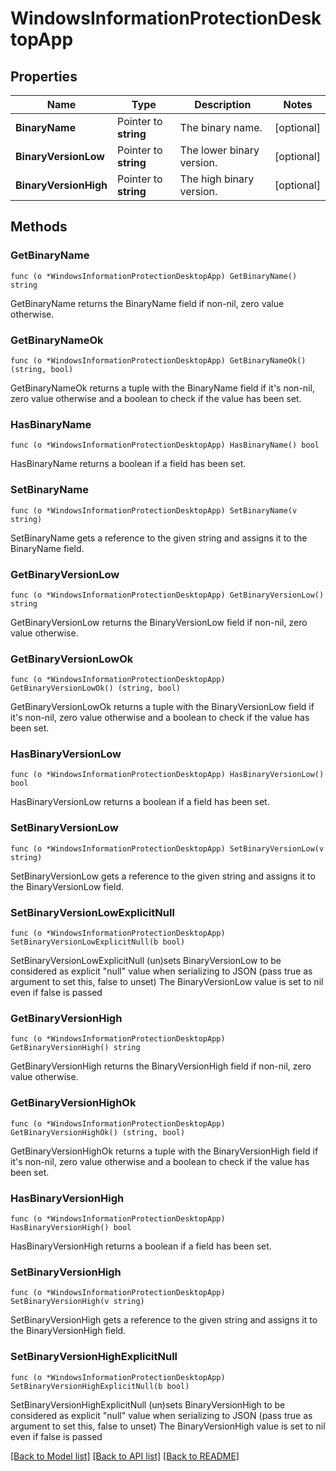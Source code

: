 # WindowsInformationProtectionDesktopApp

## Properties

Name | Type | Description | Notes
------------ | ------------- | ------------- | -------------
**BinaryName** | Pointer to **string** | The binary name. | [optional] 
**BinaryVersionLow** | Pointer to **string** | The lower binary version. | [optional] 
**BinaryVersionHigh** | Pointer to **string** | The high binary version. | [optional] 

## Methods

### GetBinaryName

`func (o *WindowsInformationProtectionDesktopApp) GetBinaryName() string`

GetBinaryName returns the BinaryName field if non-nil, zero value otherwise.

### GetBinaryNameOk

`func (o *WindowsInformationProtectionDesktopApp) GetBinaryNameOk() (string, bool)`

GetBinaryNameOk returns a tuple with the BinaryName field if it's non-nil, zero value otherwise
and a boolean to check if the value has been set.

### HasBinaryName

`func (o *WindowsInformationProtectionDesktopApp) HasBinaryName() bool`

HasBinaryName returns a boolean if a field has been set.

### SetBinaryName

`func (o *WindowsInformationProtectionDesktopApp) SetBinaryName(v string)`

SetBinaryName gets a reference to the given string and assigns it to the BinaryName field.

### GetBinaryVersionLow

`func (o *WindowsInformationProtectionDesktopApp) GetBinaryVersionLow() string`

GetBinaryVersionLow returns the BinaryVersionLow field if non-nil, zero value otherwise.

### GetBinaryVersionLowOk

`func (o *WindowsInformationProtectionDesktopApp) GetBinaryVersionLowOk() (string, bool)`

GetBinaryVersionLowOk returns a tuple with the BinaryVersionLow field if it's non-nil, zero value otherwise
and a boolean to check if the value has been set.

### HasBinaryVersionLow

`func (o *WindowsInformationProtectionDesktopApp) HasBinaryVersionLow() bool`

HasBinaryVersionLow returns a boolean if a field has been set.

### SetBinaryVersionLow

`func (o *WindowsInformationProtectionDesktopApp) SetBinaryVersionLow(v string)`

SetBinaryVersionLow gets a reference to the given string and assigns it to the BinaryVersionLow field.

### SetBinaryVersionLowExplicitNull

`func (o *WindowsInformationProtectionDesktopApp) SetBinaryVersionLowExplicitNull(b bool)`

SetBinaryVersionLowExplicitNull (un)sets BinaryVersionLow to be considered as explicit "null" value
when serializing to JSON (pass true as argument to set this, false to unset)
The BinaryVersionLow value is set to nil even if false is passed
### GetBinaryVersionHigh

`func (o *WindowsInformationProtectionDesktopApp) GetBinaryVersionHigh() string`

GetBinaryVersionHigh returns the BinaryVersionHigh field if non-nil, zero value otherwise.

### GetBinaryVersionHighOk

`func (o *WindowsInformationProtectionDesktopApp) GetBinaryVersionHighOk() (string, bool)`

GetBinaryVersionHighOk returns a tuple with the BinaryVersionHigh field if it's non-nil, zero value otherwise
and a boolean to check if the value has been set.

### HasBinaryVersionHigh

`func (o *WindowsInformationProtectionDesktopApp) HasBinaryVersionHigh() bool`

HasBinaryVersionHigh returns a boolean if a field has been set.

### SetBinaryVersionHigh

`func (o *WindowsInformationProtectionDesktopApp) SetBinaryVersionHigh(v string)`

SetBinaryVersionHigh gets a reference to the given string and assigns it to the BinaryVersionHigh field.

### SetBinaryVersionHighExplicitNull

`func (o *WindowsInformationProtectionDesktopApp) SetBinaryVersionHighExplicitNull(b bool)`

SetBinaryVersionHighExplicitNull (un)sets BinaryVersionHigh to be considered as explicit "null" value
when serializing to JSON (pass true as argument to set this, false to unset)
The BinaryVersionHigh value is set to nil even if false is passed

[[Back to Model list]](../README.md#documentation-for-models) [[Back to API list]](../README.md#documentation-for-api-endpoints) [[Back to README]](../README.md)


